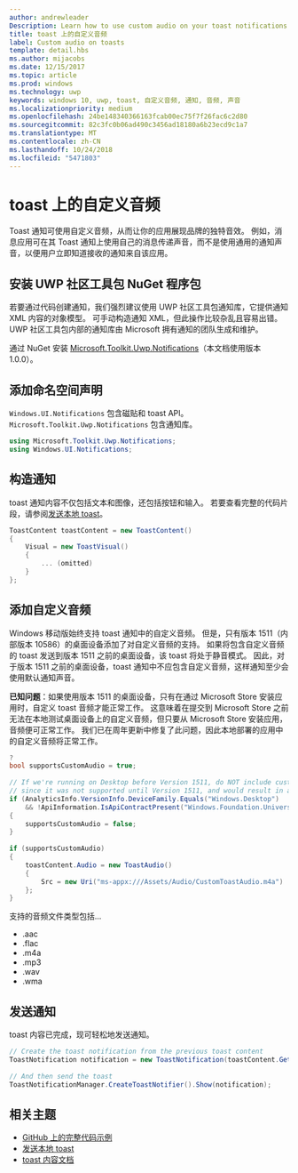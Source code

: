 ```yaml
---
author: andrewleader
Description: Learn how to use custom audio on your toast notifications.
title: toast 上的自定义音频
label: Custom audio on toasts
template: detail.hbs
ms.author: mijacobs
ms.date: 12/15/2017
ms.topic: article
ms.prod: windows
ms.technology: uwp
keywords: windows 10, uwp, toast, 自定义音频, 通知, 音频, 声音
ms.localizationpriority: medium
ms.openlocfilehash: 24be148340366163fcab00ec75f7f26fac6c2d80
ms.sourcegitcommit: 82c3fc0b06ad490c3456ad18180a6b23ecd9c1a7
ms.translationtype: MT
ms.contentlocale: zh-CN
ms.lasthandoff: 10/24/2018
ms.locfileid: "5471803"
---
```

# <a name="custom-audio-on-toasts"></a>toast 上的自定义音频

Toast 通知可使用自定义音频，从而让你的应用展现品牌的独特音效。 例如，消息应用可在其 Toast 通知上使用自己的消息传递声音，而不是使用通用的通知声音，以便用户立即知道接收的通知来自该应用。

## <a name="install-uwp-community-toolkit-nuget-package"></a>安装 UWP 社区工具包 NuGet 程序包

若要通过代码创建通知，我们强烈建议使用 UWP 社区工具包通知库，它提供通知 XML 内容的对象模型。 可手动构造通知 XML，但此操作比较杂乱且容易出错。 UWP 社区工具包内部的通知库由 Microsoft 拥有通知的团队生成和维护。

通过 NuGet 安装 [Microsoft.Toolkit.Uwp.Notifications](https://www.nuget.org/packages/Microsoft.Toolkit.Uwp.Notifications/)（本文档使用版本 1.0.0）。


## <a name="add-namespace-declarations"></a>添加命名空间声明

`Windows.UI.Notifications` 包含磁贴和 toast API。 `Microsoft.Toolkit.Uwp.Notifications` 包含通知库。

```csharp
using Microsoft.Toolkit.Uwp.Notifications;
using Windows.UI.Notifications;
```


## <a name="construct-the-notification"></a>构造通知

toast 通知内容不仅包括文本和图像，还包括按钮和输入。 若要查看完整的代码片段，请参阅[发送本地 toast](send-local-toast.md)。

```csharp
ToastContent toastContent = new ToastContent()
{
    Visual = new ToastVisual()
    {
        ... (omitted)
    }
};
```


## <a name="add-the-custom-audio"></a>添加自定义音频

Windows 移动版始终支持 toast 通知中的自定义音频。 但是，只有版本 1511（内部版本 10586）的桌面设备添加了对自定义音频的支持。 如果将包含自定义音频的 toast 发送到版本 1511 之前的桌面设备，该 toast 将处于静音模式。 因此，对于版本 1511 之前的桌面设备，toast 通知中不应包含自定义音频，这样通知至少会使用默认通知声音。

**已知问题**：如果使用版本 1511 的桌面设备，只有在通过 Microsoft Store 安装应用时，自定义 toast 音频才能正常工作。 这意味着在提交到 Microsoft Store 之前无法在本地测试桌面设备上的自定义音频，但只要从 Microsoft Store 安装应用，音频便可正常工作。 我们已在周年更新中修复了此问题，因此本地部署的应用中的自定义音频将正常工作。

```csharp
?
bool supportsCustomAudio = true;
 
// If we're running on Desktop before Version 1511, do NOT include custom audio
// since it was not supported until Version 1511, and would result in a silent toast.
if (AnalyticsInfo.VersionInfo.DeviceFamily.Equals("Windows.Desktop")
    && !ApiInformation.IsApiContractPresent("Windows.Foundation.UniversalApiContract", 2))
{
    supportsCustomAudio = false;
}
 
if (supportsCustomAudio)
{
    toastContent.Audio = new ToastAudio()
    {
        Src = new Uri("ms-appx:///Assets/Audio/CustomToastAudio.m4a")
    };
}
```

支持的音频文件类型包括...

- .aac
- .flac
- .m4a
- .mp3
- .wav
- .wma


## <a name="send-the-notification"></a>发送通知

toast 内容已完成，现可轻松地发送通知。

```csharp
// Create the toast notification from the previous toast content
ToastNotification notification = new ToastNotification(toastContent.GetXml());
             
// And then send the toast
ToastNotificationManager.CreateToastNotifier().Show(notification);
```


## <a name="related-topics"></a>相关主题

- [GitHub 上的完整代码示例](https://github.com/WindowsNotifications/quickstart-toast-with-custom-audio)
- [发送本地 toast](send-local-toast.md)
- [toast 内容文档](adaptive-interactive-toasts.md)